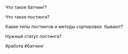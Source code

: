   

Что такое батчинг?

Что такое постинги?

Какие типы постингов и методы сортировки  бывают?

Нужный статус постинга?

#работа #батчинг 